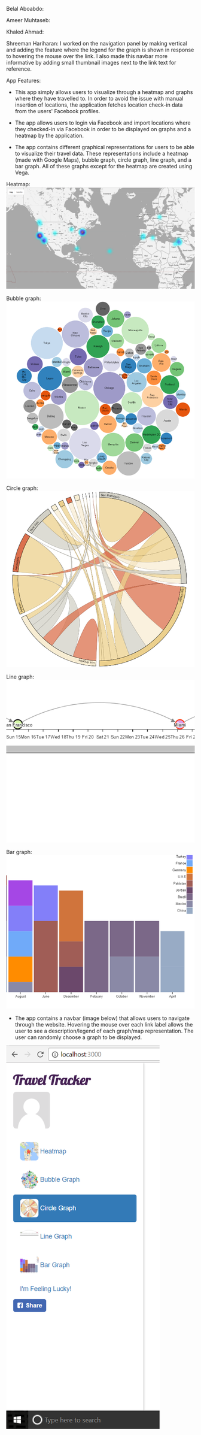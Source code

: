 Belal Aboabdo:

Ameer Muhtaseb:

Khaled Ahmad:

Shreeman Hariharan: I worked on the navigation panel by making vertical and adding the feature where the legend for the 
graph is shown in response to hovering the mouse over the link. I also made this navbar more informative by adding small
thumbnail images next to the link text for reference.

App Features:
- This app simply allows users to visualize through a heatmap and graphs where they have travelled to. In order to avoid the
issue with manual insertion of locations, the application fetches location check-in data from the users' Facebook profiles.

- The app allows users to login via Facebook and import locations where they checked-in via Facebook in order to be displayed
on graphs and a heatmap by the application.

- The app contains different graphical representations for users to be able to visualize their travel data. These representations 
include a heatmap (made with Google Maps), bubble graph, circle graph, line graph, and a bar graph. All of these graphs 
except for the heatmap are created using Vega. 

Heatmap:
![alt tag](https://github.com/ameezus/cogs121/blob/master/ms7heatmap2.PNG) 

Bubble graph:
![alt tag](https://github.com/ameezus/cogs121/blob/master/bubbleglyph.PNG)

Circle graph:
![alt tag](https://github.com/ameezus/cogs121/blob/master/circleglyph.PNG)

Line graph:
![alt tag](https://github.com/ameezus/cogs121/blob/master/lineglyph.PNG)

Bar graph:
![alt tag](https://github.com/ameezus/cogs121/blob/master/barglyph.PNG)

- The app contains a navbar (image below) that allows users to navigate through the website. Hovering the mouse over each link 
label allows the user to see a description/legend of each graph/map representation. The user can randomly choose a graph to be 
displayed.

![alt tag](https://github.com/ameezus/cogs121/blob/master/navbar.png)
